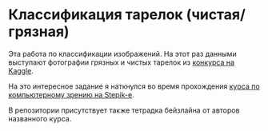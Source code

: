 # Классификация тарелок (чистая/грязная)

Эта работа по классификации изображений. На этот раз данными выступают фотографии грязных и чистых тарелок из [конкурса на Kaggle](https://www.kaggle.com/competitions/platesv2/overview).

На это интересное задание я наткнулся во время прохождения [курса по компьютерному зрению на Stepik-е](https://stepik.org/course/50352/promo).

В репозитории присутствует также тетрадка бейзлайна от авторов названного курса.
